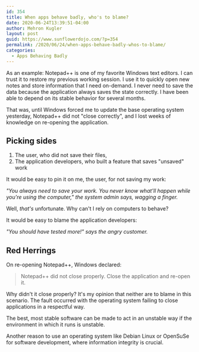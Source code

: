 ```yaml
---
id: 354
title: When apps behave badly, who's to blame?
date: 2020-06-24T13:39:51-04:00
author: Mehron Kugler
layout: post
guid: https://www.sunflowerdojo.com/?p=354
permalink: /2020/06/24/when-apps-behave-badly-whos-to-blame/
categories:
  - Apps Behaving Badly
---
```

As an example: Notepad++ is one of my favorite Windows text editors. I can trust it to restore my previous working session. I use it to quickly open new notes and store information that I need on-demand. I never need to save the data because the application always saves the state correctly. I have been able to depend on its stable behavior for several months.

That was, until Windows forced me to update the base operating system yesterday, Notepad++ did not "close correctly", and I lost weeks of knowledge on re-opening the application.

<!--more-->

## Picking sides

  1. The user, who did not save their files,
  2. The application developers, who built a feature that saves "unsaved" work

It would be easy to pin it on me, the user, for not saving my work:

_"You always need to save your work. You never know what'll happen while you're using the computer," the system admin says, wagging a finger._

Well, _that's_ unfortunate. Why can't I rely on computers to behave?

It would be easy to blame the application developers:

_"You should have tested more!" says the angry customer._

## Red Herrings

On re-opening Notepad++, Windows declared:

<blockquote class="wp-block-quote">
  <p>
    Notepad++ did not close properly. Close the application and re-open it.
  </p>
</blockquote>

Why didn't it close properly? It's my opinion that neither are to blame in this scenario. The fault occurred with the operating system failing to close applications in a respectful way.

The best, most stable software can be made to act in an unstable way if the environment in which it runs is unstable.

Another reason to use an operating system like Debian Linux or OpenSuSe for software development, where information integrity is crucial.
